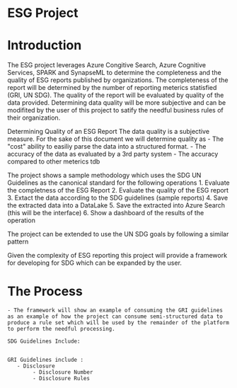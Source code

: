 # ESG Project

# Introduction

The ESG project leverages Azure Congitive Search, Azure Cognitive Services, SPARK and SynapseML to determine the completeness and the quality of ESG reports published by organizations. The completeness of the report will be determined by the number of reporting meterics statisfied (GRI, UN SDG). The quality of the report will be evaluated by quality of the data provided. Determining data quality will be more subjective and can be modifited by the user of this project to satify the needful business rules of their organization.

Determining Quality of an ESG Report
        The data quality is a subjective measure. For the sake of this document we will determine quality as 
            - The "cost" ability to easiliy parse the data into a structured format.
            - The accuracy of the data as evaluated by a 3rd party system
            - The accuracy compared to other meterics tdb

The project shows a sample methodology which uses the SDG UN Guidelines as the canonical standard for the following operations
    1. Evaluate the completness of the ESG Report
    2. Evaluate the quality of the ESG report
    3. Extact the data according to the SDG guidelines (sample reports)
    4. Save the extracted data into a DataLake
    5. Save the extracted into Azure Search (this will be the interface)
    6. Show a dashboard of the results of the operation

The project can be extended to use the UN SDG goals by following a similar pattern

Given the complexity of ESG reporting this project will provide a framework for developing for SDG which can be expanded by the user.

# The Process
    - The framework will show an example of consuming the GRI guidelines as an example of how the project can consume semi-structured data to produce a rule set which will be used by the remainder of the platform to perform the needful processing.

	SDG Guidelines Include:


    GRI Guidelines include :
       - Disclosure
            - Disclosure Number
            - Disclosure Rules




